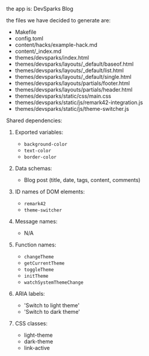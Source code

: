 the app is: DevSparks Blog

the files we have decided to generate are: 
- Makefile
- config.toml
- content/hacks/example-hack.md
- content/_index.md
- themes/devsparks/index.html
- themes/devsparks/layouts/_default/baseof.html
- themes/devsparks/layouts/_default/list.html
- themes/devsparks/layouts/_default/single.html
- themes/devsparks/layouts/partials/footer.html
- themes/devsparks/layouts/partials/header.html
- themes/devsparks/static/css/main.css
- themes/devsparks/static/js/remark42-integration.js
- themes/devsparks/static/js/theme-switcher.js

Shared dependencies:

1. Exported variables:
   - `background-color`
   - `text-color`
   - `border-color`

2. Data schemas:
   - Blog post (title, date, tags, content, comments)

3. ID names of DOM elements:
   - `remark42`
   - `theme-switcher`

4. Message names:
   - N/A

5. Function names:
   - `changeTheme`
   - `getCurrentTheme`
   - `toggleTheme`
   - `initTheme`
   - `watchSystemThemeChange`

6. ARIA labels:
   - 'Switch to light theme'
   - 'Switch to dark theme'

7. CSS classes:
   - light-theme
   - dark-theme
   - link-active